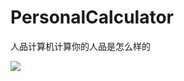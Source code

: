 # PersonalCalculator
人品计算机计算你的人品是怎么样的


![](https://github.com/nangongyibin7219/Android_PersonalCalculator/blob/master/example.gif?raw=true)
